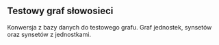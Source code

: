 ## Testowy graf słowosieci
Konwersja z bazy danych do testowego grafu.
Graf jednostek, synsetów oraz synsetów z jednostkami.